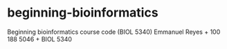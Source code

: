 # beginning-bioinformatics
Beginning bioinformatics course code (BIOL 5340)
Emmanuel Reyes + 100 188 5046 + BIOL 5340
